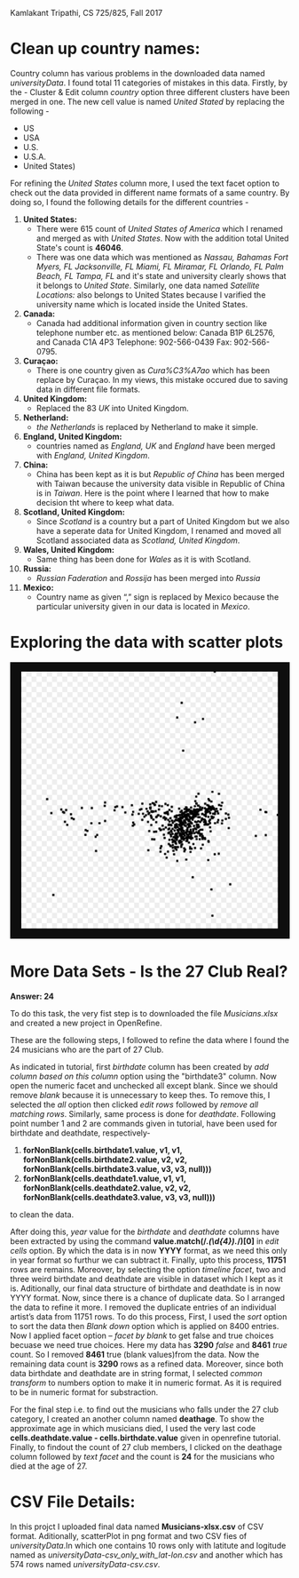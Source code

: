 Kamlakant Tripathi, CS 725/825, Fall 2017

# __Clean up country names:__

Country column has various problems in the downloaded data named *universityData*.
I found total 11 categories of mistakes in this data. Firstly, by the - Cluster & Edit column *country* option three different clusters have been merged in one. 
The new cell value is named *United Stated* by replacing the following - 
* US
* USA 
* U.S.
* U.S.A. 
* United States)

For refining the *United States* column more, I used the text facet option to check out the data provided in different name formats of a same country.
By doing so, I found the following details for the different countries - 

1. __United States:__
    - There were 615 count of *United States of America* which I renamed and merged as with *United States*. Now with the addition total United State's count is __46046__.
    - There was one data which was mentioned as *Nassau, Bahamas Fort Myers, FL Jacksonville, FL Miami, FL Miramar, FL Orlando, FL Palm Beach, FL Tampa, FL* and it's state 
      and university clearly shows that it belongs to *United State*. Similarly, one data named *Satellite Locations:* also belongs to United States because I varified the 
      university name which is located inside the United States.
2. __Canada:__
    - Canada had additional information given in country section like telephone number etc. as mentioned below:
      Canada B1P 6L2576, and Canada C1A 4P3 Telephone: 902-566-0439 Fax: 902-566-0795.
3. __Curaçao:__
    - There is one country given as *Cura%C3%A7ao* which has been replace by Curaçao. In my views, this mistake occured due to saving data in different file formats.
4. __United Kingdom:__
    - Replaced the 83 *UK* into United Kingdom.
5. __Netherland:__
    - *the Netherlands* is replaced by Netherland to make it simple.
6. __England, United Kingdom:__
    - countries named as *England, UK* and *England* have been merged with *England, United Kingdom*.
7. __China:__
    - China has been kept as it is but *Republic of China* has been merged with Taiwan because the university data visible 
    in Republic of China is in *Taiwan*. Here is the point where I learned that how to make decision tht where to keep what data.
8. __Scotland, United Kingdom:__
    - Since *Scotland* is a country but a part of United Kingdom but we also have a seperate data for United Kingdom, I renamed and moved all Scotland associated data as *Scotland, United Kingdom*.
9. __Wales, United Kingdom:__
    - Same thing has been done for *Wales* as it is with Scotland.
10. __Russia:__
    - *Russian Faderation* and *Rossija* has been merged into *Russia*
11. __Mexico:__
    - Country name as given “,” sign is replaced by Mexico because the particular university given in our data is located in *Mexico*.


# __Exploring the data with scatter plots__

![picture alt](scatterPlot.png "Scatterplot Of University Data")

# __More Data Sets - Is the 27 Club Real?__

__Answer: 24__

To do this task, the very fist step is to downloaded the file *Musicians.xlsx* and created a new project in OpenRefine.

These are the following steps, I followed to refine the data where I found the 24 musicians who are the part of 27 Club.

As indicated in tutorial, first *birthdate* column has been created by *add column based on this column* option using the "birthdate3" column. Now open the numeric 
facet and unchecked all except blank. Since we should remove *blank* because it is unnecessary to keep thes. To remove this, I selected the *all* option then clicked *edit rows* followed by *remove all matching rows*. 
Similarly, same process is done for *deathdate*. Following point number 1 and 2 are commands given in tutorial, have been used for birthdate and deathdate, respectively-
1. **forNonBlank(cells.birthdate1.value, v1, v1, forNonBlank(cells.birthdate2.value, v2, v2, forNonBlank(cells.birthdate3.value, v3, v3, null)))**
2. **forNonBlank(cells.deathdate1.value, v1, v1, forNonBlank(cells.deathdate2.value, v2, v2, forNonBlank(cells.deathdate3.value, v3, v3, null)))**

to clean the data.

After doing this, *year* value for the *birthdate* and *deathdate* columns have been extracted by using the command  **value.match(/.*(\d{4}).*/)[0]** in *edit cells* option. By which
the data is in now **YYYY** format, as we need this only in year format so furthur we can subtract it.
Finally, upto this process, **11751** rows are remains. Moreover, by selecting the option *timeline facet*, two and three weird birthdate and deathdate are visible in dataset which I kept as it is.
Aditionally, our final data structure of birthdate and deathdate is in now YYYY format.
Now, since there is a chance of duplicate data. So I arranged the data to refine it more. I removed the duplicate entries of an individual artist’s data from 11751 rows.
To do this process, First, I used the *sort* option to sort the data then *Blank down* option which is applied on 8400 entries.
Now I applied facet option – *facet by blank* to get false and true choices becuase we need true choices. Here my data has **3290** *false* and **8461** *true* count.
So I removed **8461** true (blank values)from the data. Now the remaining data count is **3290** rows as a refined data.
Moreover, since both data birthdate and deathdate are in string format, I selected *common transform* to numbers option to make it in numeric format. As it is required to be in numeric format for substraction.

For the final step i.e. to find out the musicians who falls under the 27 club category, I created an another column named **deathage**.
To show the approximate age in which musicians died, I used the very last code **cells.deathdate.value - cells.birthdate.value** given in openrefine tutorial.
Finally, to findout the count of 27 club members, I clicked on the deathage column followed by *text facet* and the count is **24** for the musicians who died at the age of 27.

# __CSV File Details:__

In this projct I uploaded final data named **Musicians-xlsx.csv** of CSV format. Aditionally, scatterPlot in png format and two CSV fies of *universityData*.In which one contains 10 
rows only with latitute and logitude named as *universityData-csv_only_with_lat-lon.csv* and another which has 574 rows named *universityData-csv.csv*.













